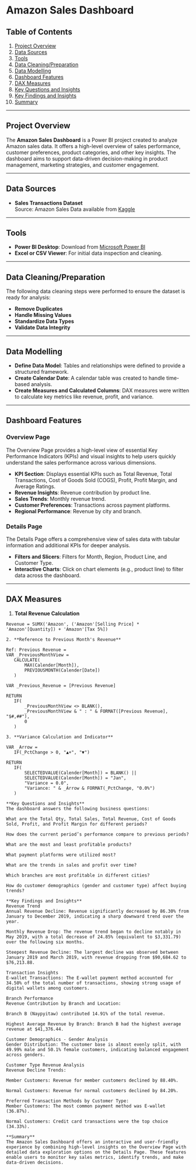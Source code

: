 # Amazon Sales Dashboard

## Table of Contents
1. [Project Overview](#project-overview)  
2. [Data Sources](#data-sources)  
3. [Tools](#tools)  
4. [Data Cleaning/Preparation](#data-cleaningpreparation)  
5. [Data Modelling](#data-modelling)  
6. [Dashboard Features](#dashboard-features)  
7. [DAX Measures](#dax-measures)  
8. [Key Questions and Insights](#key-questions-and-insights)  
9. [Key Findings and Insights](#key-findings-and-insights)  
10. [Summary](#summary)  

---

## Project Overview
The **Amazon Sales Dashboard** is a Power BI project created to analyze Amazon sales data. It offers a high-level overview of sales performance, customer preferences, product categories, and other key insights. The dashboard aims to support data-driven decision-making in product management, marketing strategies, and customer engagement.

---

## Data Sources
- **Sales Transactions Dataset**  
  Source: Amazon Sales Data available from [Kaggle](https://www.kaggle.com/)

---

## Tools
- **Power BI Desktop**: Download from [Microsoft Power BI](https://powerbi.microsoft.com/)
- **Excel or CSV Viewer**: For initial data inspection and cleaning.

---

## Data Cleaning/Preparation
The following data cleaning steps were performed to ensure the dataset is ready for analysis:
- **Remove Duplicates**
- **Handle Missing Values**
- **Standardize Data Types**
- **Validate Data Integrity**

---

## Data Modelling
- **Define Data Model**: Tables and relationships were defined to provide a structured framework.
- **Create Calendar Date**: A calendar table was created to handle time-based analysis.
- **Create Measures and Calculated Columns**: DAX measures were written to calculate key metrics like revenue, profit, and variance.

---

## Dashboard Features

### Overview Page
The Overview Page provides a high-level view of essential Key Performance Indicators (KPIs) and visual insights to help users quickly understand the sales performance across various dimensions.
- **KPI Section**: Displays essential KPIs such as Total Revenue, Total Transactions, Cost of Goods Sold (COGS), Profit, Profit Margin, and Average Ratings.
- **Revenue Insights**: Revenue contribution by product line.
- **Sales Trends**: Monthly revenue trend.
- **Customer Preferences**: Transactions across payment platforms.
- **Regional Performance**: Revenue by city and branch.

### Details Page
The Details Page offers a comprehensive view of sales data with tabular information and additional KPIs for deeper analysis.

- **Filters and Slicers**: Filters for Month, Region, Product Line, and Customer Type.
- **Interactive Charts**: Click on chart elements (e.g., product line) to filter data across the dashboard.

---

## DAX Measures

1. **Total Revenue Calculation**

```DAX
Revenue = SUMX('Amazon', ('Amazon'[Selling Price] * 'Amazon'[Quantity]) + 'Amazon'[Tax 5%])

2. **Reference to Previous Month's Revenue**

Ref: Previous Revenue = 
VAR _PreviousMonthView =
   CALCULATE(
       MAX(Calender[Month]),
       PREVIOUSMONTH(Calender[Date])
   )

VAR _Previous_Revenue = [Previous Revenue]

RETURN
   IF(
       _PreviousMonthView <> BLANK(),
       _PreviousMonthView & " : " & FORMAT([Previous Revenue], "$#,##"),
       0
   )

3. **Variance Calculation and Indicator**

VAR _Arrow =
   IF(_PctChange > 0, "▲+", "▼")

RETURN 
   IF(
       SELECTEDVALUE(Calender[Month]) = BLANK() || 
       SELECTEDVALUE(Calender[Month]) = "Jan",
       "Variance = 0.0",
       "Variance: " & _Arrow & FORMAT(_PctChange, "0.0%")
   )

**Key Questions and Insights**
The dashboard answers the following business questions:

What are the Total Qty, Total Sales, Total Revenue, Cost of Goods Sold, Profit, and Profit Margin for different periods?

How does the current period’s performance compare to previous periods?

What are the most and least profitable products?

What payment platforms were utilized most?

What are the trends in sales and profit over time?

Which branches are most profitable in different cities?

How do customer demographics (gender and customer type) affect buying trends?

**Key Findings and Insights**
Revenue Trend
Annual Revenue Decline: Revenue significantly decreased by 86.30% from January to December 2019, indicating a sharp downward trend over the year.

Monthly Revenue Drop: The revenue trend began to decline notably in May 2019, with a total decrease of 24.85% (equivalent to $3,331.79) over the following six months.

Steepest Revenue Decline: The largest decline was observed between January 2019 and March 2019, with revenue dropping from $90,684.62 to $76,213.88.

Transaction Insights
E-wallet Transactions: The E-wallet payment method accounted for 34.50% of the total number of transactions, showing strong usage of digital wallets among customers.

Branch Performance
Revenue Contribution by Branch and Location:

Branch B (Naypyitaw) contributed 14.91% of the total revenue.

Highest Average Revenue by Branch: Branch B had the highest average revenue at $41,376.44.

Customer Demographics - Gender Analysis
Gender Distribution: The customer base is almost evenly split, with 49.99% male and 50.1% female customers, indicating balanced engagement across genders.

Customer Type Revenue Analysis
Revenue Decline Trends:

Member Customers: Revenue for member customers declined by 88.40%.

Normal Customers: Revenue for normal customers declined by 84.20%.

Preferred Transaction Methods by Customer Type:
Member Customers: The most common payment method was E-wallet (36.87%).

Normal Customers: Credit card transactions were the top choice (34.33%).

**Summary**
The Amazon Sales Dashboard offers an interactive and user-friendly experience by combining high-level insights on the Overview Page with detailed data exploration options on the Details Page. These features enable users to monitor key sales metrics, identify trends, and make data-driven decisions.


